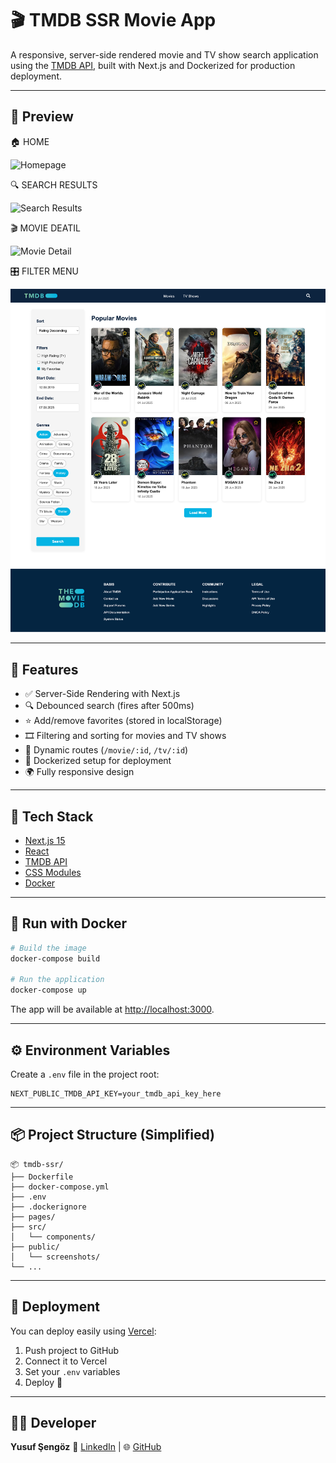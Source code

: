 # 🎬 TMDB SSR Movie App

A responsive, server-side rendered movie and TV show search application using the [TMDB API](https://www.themoviedb.org/documentation/api), built with Next.js and Dockerized for production deployment.

---

## 📸 Preview

🏠 HOME

![Homepage](/public/screenshots/homepage.png)


🔍 SEARCH RESULTS

![Search Results](/public/screenshots/resultpage.png)


🎬 MOVIE DEATIL

![Movie Detail](/public/screenshots/detailpage.png)


🎛️ FILTER MENU

![Filter Menu](/public/screenshots/filterpage.png)

---

## 🚀 Features

- ✅ Server-Side Rendering with Next.js
- 🔍 Debounced search (fires after 500ms)
- ⭐️ Add/remove favorites (stored in localStorage)
- 🎞️ Filtering and sorting for movies and TV shows
- 🧾 Dynamic routes (`/movie/:id`, `/tv/:id`)
- 🐳 Dockerized setup for deployment
- 🌍 Fully responsive design

---

## 🧱 Tech Stack

- [Next.js 15](https://nextjs.org/)
- [React](https://reactjs.org/)
- [TMDB API](https://developer.themoviedb.org/)
- [CSS Modules](https://nextjs.org/docs/basic-features/built-in-css-support)
- [Docker](https://www.docker.com/)

---

## 🐳 Run with Docker

```bash
# Build the image
docker-compose build

# Run the application
docker-compose up
```

The app will be available at [http://localhost:3000](http://localhost:3000).

---

## ⚙️ Environment Variables

Create a `.env` file in the project root:

```env
NEXT_PUBLIC_TMDB_API_KEY=your_tmdb_api_key_here
```

---

## 📦 Project Structure (Simplified)

```
📦 tmdb-ssr/
├── Dockerfile
├── docker-compose.yml
├── .env
├── .dockerignore
├── pages/
├── src/
│   └── components/
├── public/
│   └── screenshots/
└── ...

```
---

## 🚀 Deployment

You can deploy easily using [Vercel](https://vercel.com/):

1. Push project to GitHub
2. Connect it to Vercel
3. Set your `.env` variables
4. Deploy 🎉

---

## 👨‍💻 Developer

**Yusuf Şengöz**  🔗 [LinkedIn](https://www.linkedin.com/in/yusuf-sengoz) | 🌐 [GitHub](https://github.com/zekirovskii)
